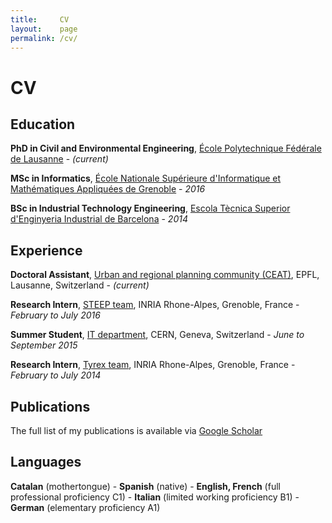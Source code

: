 ```yaml
---
title:     CV
layout:    page
permalink: /cv/
---
```


# CV

## Education

**PhD in Civil and Environmental Engineering**, [École Polytechnique Fédérale de Lausanne](https://www.epfl.ch) - *(current)*

**MSc in Informatics**, [École Nationale Supérieure d'Informatique et Mathématiques Appliquées de Grenoble](http://ensimag.grenoble-inp.fr) - *2016*

**BSc in Industrial Technology Engineering**, [Escola Tècnica Superior d'Enginyeria Industrial de Barcelona](https://www.etseib.upc.edu) - *2014*

## Experience

**Doctoral Assistant**, [Urban and regional planning community (CEAT)](http://ceat.epfl.ch/), EPFL, Lausanne, Switzerland - *(current)*

**Research Intern**, [STEEP team](https://team.inria.fr/steep/), INRIA Rhone-Alpes, Grenoble, France - *February to July 2016*

**Summer Student**, [IT department](http://information-technology.web.cern.ch/), CERN, Geneva, Switzerland - *June to September 2015*

**Research Intern**, [Tyrex team](https://tyrex.inria.fr/), INRIA Rhone-Alpes, Grenoble, France - *February to July 2014*

## Publications

The full list of my publications is available via [Google Scholar](http://scholar.google.com/citations?user=spj4l-QAAAAJ)

## Languages

**Catalan** (mothertongue) - **Spanish** (native) - **English, French** (full professional proficiency C1) - **Italian** (limited working proficiency B1) - **German** (elementary proficiency A1)
